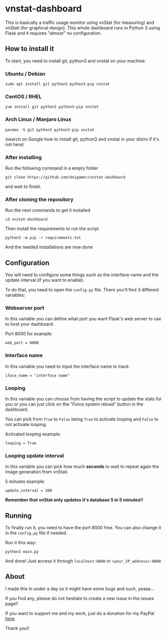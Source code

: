 # vnstat-dashboard
This is basically a traffic usage monitor using vnStat (for measuring) and vnStati (for graphical design). This whole dashboard runs in Python 3 using Flask and it requires "almost" no configuration.

## How to install it
To start, you need to install git, python3 and vnstat on your machine.

### Ubuntu / Debian
```
sudo apt install git python3 python3-pip vnstat
```

### CentOS / RHEL
```
yum install git python3 python3-pip vnstat
```

### Arch Linux / Manjaro Linux
```
pacman -S git python3 python3-pip vnstat
```
(search on Google how to install git, python3 and vnstat in your distro if it's not here)

### After installing
Run the following command in a empty folder
```
git clone https://github.com/dnigamer/vnstat-dashboard
```
and wait to finish.

### After cloning the repository
Run the next commands to get it installed
```
cd vnstat-dashboard
```
Then install the requirements to run the script
```
python3 -m pip -r requirements.txt
```
And the needed installations are now done

## Configuration
You will need to configure some things such as the interface name and the update interval (if you want to enable).

To do that, you need to open the ```config.py``` file. There you'll find 3 different variables:

### Webserver port
In this variable you can define what port you want Flask's web server to use to host your dashboard.

Port 8000 for example:
```
web_port = 8000
```

### Interface name
In this variable you need to input the interface name to track.
```
iface_name = "interface name"
```

### Looping
In this variable you can choose from having the script to update the stats for you or you can just click on the "Force system reload" button in the dashboard.

You can pick from ``True`` to ``False`` being ``True`` to activate looping and ``False`` to not activate looping.

Activated looping example:
```
looping = True
```

### Looping update interval
In this variable you can pick how much **seconds** to wait to repeat again the image generation from vnStati.

5 minutes example:
```
update_interval = 300
```

**Remember that vnStat only updates it's database 5 in 5 minutes!!**

## Running
To finally run it, you need to have the port 8000 free. You can also change it in the ``config.py`` file if needed.

Run it this way:
```
python3 main.py
```
And done! Just access it through ``localhost:8000`` or ``<your_IP_address>:8000``

## About
I made this in under a day so it might have some bugs and such, yeaaa...

If you find any, please do not hesitate to create a new issue in the issues page!!

If you want to support me and my work, just do a donation for my PayPal [here](https://paypal.me/dnigamer). 

Thank you!!